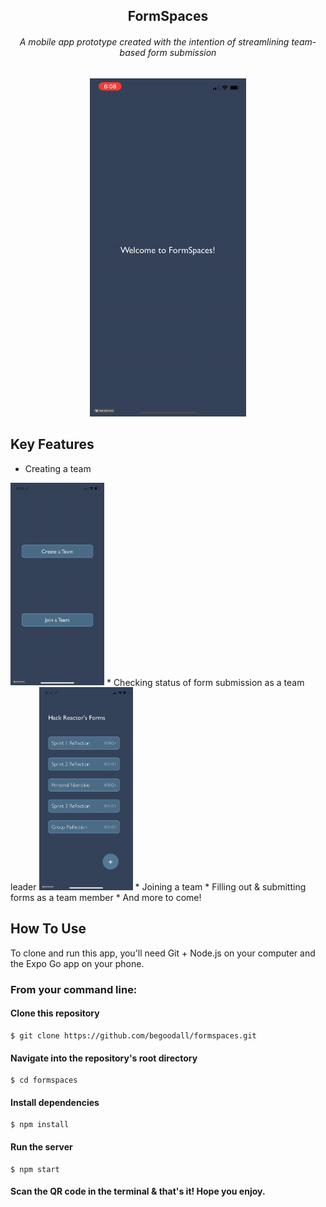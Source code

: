 <h2 align="center">FormSpaces</h2>
<h6 align="center">A mobile app prototype created with the intention of streamlining team-based form submission</h6>

<div align="center">
  <img src="demo/intro.gif" alt="Intro Page animation" width="250px">
</div>

## Key Features
* Creating a team
<img src="demo/team-creation.gif" alt="team creation" width="150px">
* Checking status of form submission as a team leader
<img src="demo/checking-forms.gif" alt="form checking" width="150px">
* Joining a team
* Filling out & submitting forms as a team member
* And more to come!


## How To Use
To clone and run this app, you'll need Git + Node.js on your computer and the Expo Go app on your phone.

### From your command line:


#### Clone this repository
```
$ git clone https://github.com/begoodall/formspaces.git
```

#### Navigate into the repository's root directory
```
$ cd formspaces
```

#### Install dependencies
```
$ npm install
```

#### Run the server
```
$ npm start
```

#### Scan the QR code in the terminal & that's it! Hope you enjoy.
